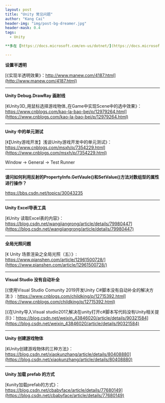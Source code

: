 ```yaml
---
layout: post
title: "Unity 常见问题"
author: "Kang Cai"
header-img: "img/post-bg-dreamer.jpg"
header-mask: 0.4
tags:
  - Unity

**多在 [https://docs.microsoft.com/en-us/dotnet/](https://docs.microsoft.com/en-us/dotnet/) 里找答案**

---
```


**设置半透明**

[《实现半透明效果》：http://www.manew.com/4187.html](http://www.manew.com/4187.html)

---

**Unity Debug.DrawRay 画射线**

[《Unity3D_用鼠标选择游戏物体_在Game中实现Scene中的选中效果》：https://www.cnblogs.com/kao-la-bao-bei/p/12979264.html](https://www.cnblogs.com/kao-la-bao-bei/p/12979264.html)

---

**Unity 中的单元测试**

[《【Unity游戏开发】浅谈Unity游戏开发中的单元测试》：https://www.cnblogs.com/msxh/p/7354229.html](https://www.cnblogs.com/msxh/p/7354229.html)

Window -> General -> Test Runner

---

**请问如何利用反射的PropertyInfo.GetVaule()和SetValue()方法对数组型的属性进行操作？**

https://bbs.csdn.net/topics/30043235

---

**Unity Excel导表工具**

[《Unity 读取Excel表的内容》：https://blog.csdn.net/wangjiangrong/article/details/79980447](https://blog.csdn.net/wangjiangrong/article/details/79980447)

---

**全局光照问题**

[《
Unity 场景渲染之全局光照（五）》: https://www.pianshen.com/article/12961500728/](https://www.pianshen.com/article/12961500728/)

---

**Visual Studio 没有自动补全**

[《使用Visual Studio Comunity 2019开发Unity C#脚本没有自动补全的解决方法:》: https://www.cnblogs.com/childking/p/12715392.html](https://www.cnblogs.com/childking/p/12715392.html)

[《在Unity导入Visual studio2017,解决在unity打开c#脚本写代码没有Unity相关提示》：https://blog.csdn.net/weixin_43846020/article/details/90321584](https://blog.csdn.net/weixin_43846020/article/details/90321584)

---

**Unity 创建游戏物体**

[《Unity创建游戏物体的三种方法》：https://blog.csdn.net/xiaokunzhang/article/details/80408880](https://blog.csdn.net/xiaokunzhang/article/details/80408880)

---

**Unity 加载 prefab 的方式**

[《unity加载prefab的方式》：https://blog.csdn.net/cbabyface/article/details/77680149](https://blog.csdn.net/cbabyface/article/details/77680149)